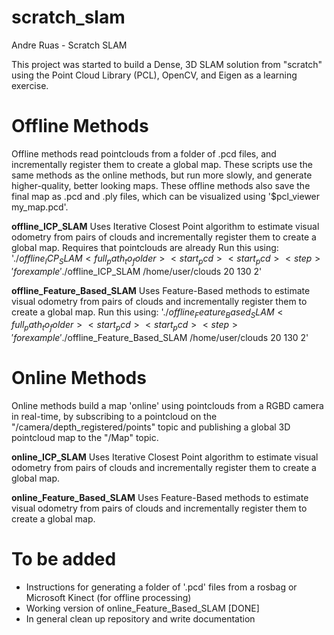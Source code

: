 # scratch_slam

Andre Ruas - Scratch SLAM

This project was started to build a Dense, 3D SLAM solution from "scratch" using the Point Cloud Library (PCL), OpenCV, and Eigen as a learning exercise.

# Offline Methods
Offline methods read pointclouds from a folder of .pcd files, and incrementally register them to create a global map. These scripts use the same methods as the online methods, but run more slowly, and generate higher-quality, better looking maps. These offline methods also save the final map as .pcd and .ply files, which can be visualized using '$pcl_viewer my_map.pcd'. 

**offline_ICP_SLAM**
Uses Iterative Closest Point algorithm to estimate visual odometry from pairs of clouds and incrementally register them to create a global map. Requires that pointclouds are already 
Run this using: '$./offline_ICP_SLAM <full_path_to_folder> <start_pcd> <start_pcd> <step>' for example '$./offline_ICP_SLAM /home/user/clouds 20 130 2'


**offline_Feature_Based_SLAM**
Uses Feature-Based methods to estimate visual odometry from pairs of clouds and incrementally register them to create a global map.
Run this using: '$./offline_Feature_Based_SLAM <full_path_to_folder> <start_pcd> <start_pcd> <step>' for example '$./offline_Feature_Based_SLAM /home/user/clouds 20 130 2'



# Online Methods
Online methods build a map 'online' using pointclouds from a RGBD camera in real-time, by subscribing to a pointcloud on the "/camera/depth_registered/points" topic and publishing a global 3D pointcloud map to the "/Map" topic.

**online_ICP_SLAM**
Uses Iterative Closest Point algorithm to estimate visual odometry from pairs of clouds and incrementally register them to create a global map.

**online_Feature_Based_SLAM**
Uses Feature-Based methods to estimate visual odometry from pairs of clouds and incrementally register them to create a global map.


# To be added
- Instructions for generating a folder of '.pcd' files from a rosbag or Microsoft Kinect (for offline processing)
- Working version of online_Feature_Based_SLAM [DONE]
- In general clean up repository and write documentation
